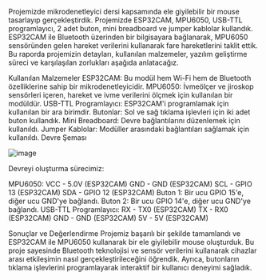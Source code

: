 

Projemizde mikrodenetleyici dersi kapsamında ele giyilebilir bir mouse tasarlayıp gerçekleştirdik. Projemizde ESP32CAM, MPU6050, USB-TTL programlayıcı, 2 adet buton, mini breadboard ve jumper kablolar kullandık. ESP32CAM ile Bluetooth üzerinden bir bilgisayara bağlanarak, MPU6050 sensöründen gelen hareket verilerini kullanarak fare hareketlerini taklit ettik. Bu raporda projemizin detayları, kullanılan malzemeler, yazılım geliştirme süreci ve karşılaşılan zorlukları aşağıda anlatacağız.

Kullanılan Malzemeler
ESP32CAM: Bu modül hem Wi-Fi hem de Bluetooth özelliklerine sahip bir mikrodenetleyicidir.
MPU6050: İvmeölçer ve jiroskop sensörleri içeren, hareket ve ivme verilerini ölçmek için kullanılan bir modüldür.
USB-TTL Programlayıcı: ESP32CAM'i programlamak için kullanılan bir ara birimdir.
Butonlar: Sol ve sağ tıklama işlevleri için iki adet buton kullandık.
Mini Breadboard: Devre bağlantılarını düzenlemek için kullanıldı.
Jumper Kablolar: Modüller arasındaki bağlantıları sağlamak için kullanıldı.
Devre Şeması

![image](https://github.com/user-attachments/assets/7e56f8f5-3690-4c95-86fe-1b2481db654e)

Devreyi oluşturma sürecimiz:

MPU6050:
VCC - 5.0V (ESP32CAM)
GND - GND (ESP32CAM)
SCL - GPIO 13 (ESP32CAM)
SDA - GPIO 12 (ESP32CAM)
Buton 1:
Bir ucu GPIO 15'e, diğer ucu GND'ye bağlandı.
Buton 2:
Bir ucu GPIO 14'e, diğer ucu GND'ye bağlandı.
USB-TTL Programlayıcı:
RX - TX0 (ESP32CAM)
TX - RX0 (ESP32CAM)
GND - GND (ESP32CAM)
5V - 5V (ESP32CAM)

Sonuçlar ve Değerlendirme
Projemiz başarılı bir şekilde tamamlandı ve ESP32CAM ile MPU6050 kullanarak bir ele giyilebilir mouse oluşturduk. Bu proje sayesinde Bluetooth teknolojisi ve sensör verilerini kullanarak cihazlar arası etkileşimin nasıl gerçekleştirileceğini öğrendik. Ayrıca, butonların tıklama işlevlerini programlayarak interaktif bir kullanıcı deneyimi sağladık.
